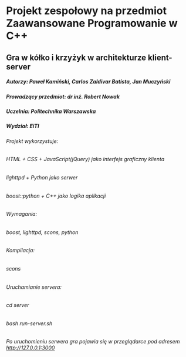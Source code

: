 # Projekt zespołowy na przedmiot Zaawansowane Programowanie w C++ 
## Gra w kółko i krzyżyk w architekturze klient-server
##### Autorzy: Paweł Kamiński, Carlos Zaldivar Batista, Jan Muczyński
##### Prowadzący przedmiot: dr inż. Robert Nowak
##### Uczelnia: Politechnika Warszawska
##### Wydział: EiTI
#####
###### Projekt wykorzystuje:
###### HTML + CSS + JavaScript(jQuery) jako interfejs graficzny klienta
###### lighttpd + Python jako serwer
###### boost::python + C++ jako logika aplikacji
######
###### Wymagania:
###### boost, lighttpd, scons, python
######
###### Kompilacja:
###### scons
######
###### Uruchamianie servera:
###### cd server
###### bash run-server.sh
######
###### Po uruchomieniu serwera gra pojawia się w przeglądarce pod adresem http://127.0.0.1:3000
